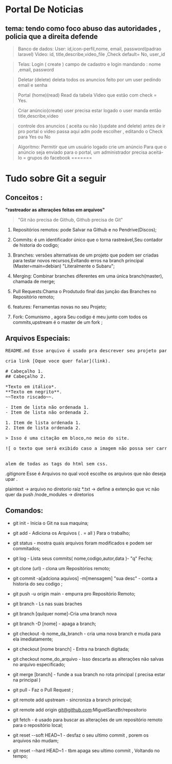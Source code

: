 # Portal De Noticias 

## tema: tendo como foco abuso das autoridades , policia que a direita defende 

> Banco de dados:
User: id,icon-perfil,nome, email, password(padrao laravel)
Video: id, title,describe,video_file ,Check default= No, user_id

> Telas:
Login ( create )
 campo de cadastro e login
 mandando : nome ,email, password
 
> Deletar (delete)
  deleta todos os anuncios feito por um user
  pedindo email e senha 
  
> Portal (home)(read)
 Read da tabela Video que estão com check = Yes.
 
> Criar anúncio(create)
  user precisa estar logado
  o user manda então title,describe,video 
  
> controle dos anuncios ( aceita ou não )(update and delete)
  antes de ir pro portal o video passa aqui 
  adm pode escolher , editando o Check para Yes ou No
  

> Algoritmo:
Permitir que um usuário logado crie um anúncio
Para que o anúncio seja enviado para o portal, um administrador precisa aceitá-lo = grupos do facebook
=======
# Tudo sobre Git a seguir

## Conceitos : 
**"rastreador as alterações feitas em arquivos"**
    <br> 
  > "Git não precisa de Github,
       Github precisa de Git"
 
1. Repositórios remotos: pode Salvar na Github e no Pendrive(Discos);

2. Commits: é um identificador único que o torna rastreável,Seu contador de historia do codigo;

3. Branches: versões alternativas de um projeto que podem ser criadas para testar novos recursos,Evitando erros na branch principal (Master=main=debian) "Literalmente o Subaru";

4. Merging: Combinar branches diferentes em uma única branch(master), chamada de merge;

5. Pull Requests:Chama o Produtudo final das junção das Branches no Repositório remoto;

6. features: Ferramentas novas no seu Projeto;

7. Fork: Comunismo , agora Seu codigo é meu junto com todos os commits,upstream é o master de um fork ;

## Arquivos Especiais:

<pre>
README.md Esse arquivo é usado pra descrever seu projeto para o Mundo

cria link [Oque voce quer falar](link).

# Cabeçalho 1.
## Cabeçalho 2.

*Texto em itálico*.
**Texto em negrito**.
~~Texto riscado~~.

- Item de lista não ordenada 1.
- Item de lista não ordenada 2.

1. Item de lista ordenada 1.
2. Item de lista ordenada 2.

> Isso é uma citação em bloco,no meio do site.

![ o texto que será exibido caso a imagem não possa ser carregada](link da imagem).


alem de todas as tags do html sem css.
</pre>


.gitignore Esse é Arquivos no qual você escolhe os arquivos que não deseja upar .

plaintext -> arquivo no diretorio raiz
*.txt -> define a extenção que vc não quer da push
/node_modules -> diretorios

## Comandos:
- git init - Inicia o Git na sua maquina;
- git add - Adiciona os Arquivos ( . = all ) Para o trabalho;
- git status - mostra quais arquivos foram modificados e podem ser commitados;
- git log - Lista seus commits( nome,codigo,autor,data )- "q" Fecha;
- git clone (url) - clona um Repositórios remoto;
- git commit -a[adciona aquivos] -m[mensagem] "sua desc" - conta a historia do seu codigo ;
- git push -u origin main - empurra pro Repositório Remoto;

- git branch - Ls nas suas braches 
- git branch [qulquer nome]-Cria uma branch nova
- git branch -D [nome] - apaga a branch;
- git checkout -b nome_da_branch - cria uma nova branch e muda para ela imediatamente;

- git checkout [nome branch] - Entra na branch digitada;
- git checkout nome_do_arquivo - Isso descarta as alterações não salvas no arquivo especificado;

- git merge [branch] - funde a sua branch no rota principal ( precisa estar na principal )

- git pull - Faz o Pull Request ;

- git remote add upstream <name> <url> - sincroniza a branch principal;
- git remote add origin git@github.com:MiguelSanzBr/repositorio

 - git fetch - é usado para buscar as alterações de um repositório remoto para o repositório local;
 
- git reset --soft HEAD~1 - desfaz o seu ultimo commit , porem os arquivos não mudam;

- git reset --hard HEAD~1 - tbm apaga seu ultimo commit , Voltando no tempo;
 
